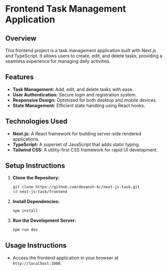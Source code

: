 # Frontend Task Management Application

## Overview

This frontend project is a task management application built with Next.js and TypeScript. It allows users to create, edit, and delete tasks, providing a seamless experience for managing daily activities.

## Features

- **Task Management:** Add, edit, and delete tasks with ease.
- **User Authentication:** Secure login and registration system.
- **Responsive Design:** Optimized for both desktop and mobile devices.
- **State Management:** Efficient state handling using React hooks.

## Technologies Used

- **Next.js:** A React framework for building server-side rendered applications.
- **TypeScript:** A superset of JavaScript that adds static typing.
- **Tailwind CSS:** A utility-first CSS framework for rapid UI development.

## Setup Instructions

1. **Clone the Repository:**
   ```bash
   git clone https://github.com/devansh-kc/next-js-task.git
   cd next-js-task/frontend
   ```

2. **Install Dependencies:**
   ```bash
   npm install
   ```

3. **Run the Development Server:**
   ```bash
   npm run dev
   ```

## Usage Instructions

- Access the frontend application in your browser at `http://localhost:3000`.
